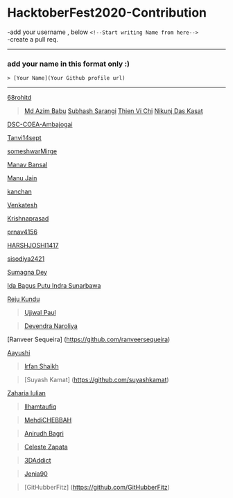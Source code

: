 <h1>HacktoberFest2020-Contribution</h1>

-add your username , below ```<!--Start writing Name from here--> ```  <br>
-create a pull req. <br>

---
### add your name in this format only :)
```
> [Your Name](Your Github profile url)
```
---

<!--Start writing Name from here-->
[68rohitd](https://github.com/68rohitd)
>[Md Azim Babu](https://github.com/Az1m04)
> [Subhash Sarangi](https://github.com/Subhash3)
> [Thien Vi Chi](https://github.com/tvc12)
> [Nikunj Das Kasat](https://github.com/nikunjdk)

[DSC-COEA-Ambajogai](https://github.com/DSC-COEA-Ambajogai)

[Tanvi14sept](https://github.com/Tanvi14sept)

[someshwarMirge](https://github.com/someshwarMirge)

[Manav Bansal](https://github.com/manavbansalcoder)

[Manu Jain](https://github.com/manu230)

[kanchan](https://github.com/kanchanswami84)

[Venkatesh](https://github.com/venkatesh1226)

[Krishnaprasad](https://github.com/Cyb3rM3rlin)

 [prnav4156](https://github.com/pranav4156)

 [HARSHJOSHI1417](https://github.com/HARSHJOSHI1417)

 [sisodiya2421](https://github.com/sisodiya2421)

[Sumagna Dey](https://github.com/sumagnadey)

[Ida Bagus Putu Indra Sunarbawa](https://github.com/Indraawagin/)

[Reju Kundu](https://github.com/technicalreju)

> [Ujjwal Paul](https://github.com/ujjwalpaul005)

> [Devendra Naroliya](https://github.com/devinsightt)

[Ranveer Sequeira] (https://github.com/ranveersequeira)

[Aayushi](https://github.com/Aayu231)

> [Irfan Shaikh](https://github.com/irfansk-22)
 
> [Suyash Kamat] (https://github.com/suyashkamat)

[Zaharia Iulian](https://github.com/Zaheudev)

> [Ilhamtaufiq](https://github.com/ilhamtaufiq)

> [MehdiCHEBBAH](https://github.com/MehdiCHEBBAH)

> [Anirudh Bagri](https://github.com/anirudhbagri)

> [Celeste Zapata](https://github.com/zetadeceleste)

> [3DAddict](https://github.com/3daddict)

> [Jenia90](https://github.com/jenia90)

> [GitHubberFitz] (https://github.com/GitHubberFitz)
